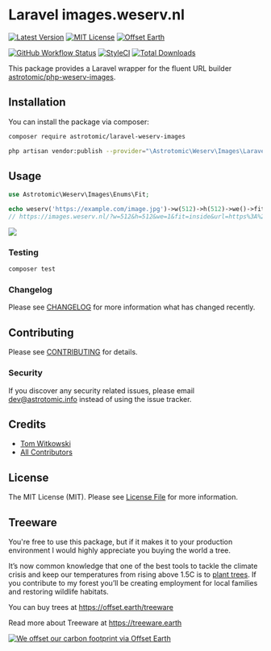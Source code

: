 # Laravel images.weserv.nl

[![Latest Version](http://img.shields.io/packagist/v/astrotomic/laravel-weserv-images.svg?label=Release&style=for-the-badge)](https://packagist.org/packages/astrotomic/laravel-weserv-images)
[![MIT License](https://img.shields.io/github/license/Astrotomic/laravel-weserv-images.svg?label=License&color=blue&style=for-the-badge)](https://github.com/Astrotomic/laravel-weserv-images/blob/master/LICENSE)
[![Offset Earth](https://img.shields.io/badge/Treeware-%F0%9F%8C%B3-green?style=for-the-badge)](https://offset.earth/treeware)

[![GitHub Workflow Status](https://img.shields.io/github/workflow/status/Astrotomic/laravel-weserv-images/run-tests?style=flat-square&logoColor=white&logo=github&label=Tests)](https://github.com/Astrotomic/laravel-weserv-images/actions?query=workflow%3Arun-tests)
[![StyleCI](https://styleci.io/repos/243980144/shield)](https://styleci.io/repos/243980144)
[![Total Downloads](https://img.shields.io/packagist/dt/astrotomic/laravel-weserv-images.svg?label=Downloads&style=flat-square)](https://packagist.org/packages/astrotomic/laravel-weserv-images)

This package provides a Laravel wrapper for the fluent URL builder [astrotomic/php-weserv-images](https://github.com/Astrotomic/php-weserv-images).

## Installation

You can install the package via composer:

```bash
composer require astrotomic/laravel-weserv-images
```

```bash
php artisan vendor:publish --provider="\Astrotomic\Weserv\Images\Laravel\WeservImagesServiceProvider" --tag=config
```

## Usage

```php
use Astrotomic\Weserv\Images\Enums\Fit;

echo weserv('https://example.com/image.jpg')->w(512)->h(512)->we()->fit(Fit::INSIDE);                      
// https://images.weserv.nl/?w=512&h=512&we=1&fit=inside&url=https%3A%2F%2Fimages.weserv.nl%2Flichtenstein.jpg
```

![](https://images.weserv.nl/?w=512&h=512&we=1&fit=inside&url=https%3A%2F%2Fimages.weserv.nl%2Flichtenstein.jpg)

### Testing

``` bash
composer test
```

### Changelog

Please see [CHANGELOG](CHANGELOG.md) for more information what has changed recently.

## Contributing

Please see [CONTRIBUTING](CONTRIBUTING.md) for details.

### Security

If you discover any security related issues, please email dev@astrotomic.info instead of using the issue tracker.

## Credits

- [Tom Witkowski](https://github.com/Gummibeer)
- [All Contributors](../../contributors)

## License

The MIT License (MIT). Please see [License File](LICENSE.md) for more information.

## Treeware

You're free to use this package, but if it makes it to your production environment I would highly appreciate you buying the world a tree.

It’s now common knowledge that one of the best tools to tackle the climate crisis and keep our temperatures from rising above 1.5C is to [plant trees](https://www.bbc.co.uk/news/science-environment-48870920). If you contribute to my forest you’ll be creating employment for local families and restoring wildlife habitats.

You can buy trees at https://offset.earth/treeware

Read more about Treeware at https://treeware.earth

[![We offset our carbon footprint via Offset Earth](https://toolkit.offset.earth/carbonpositiveworkforce/badge/5e186e68516eb60018c5172b?black=true&landscape=true)](https://offset.earth/treeware)
